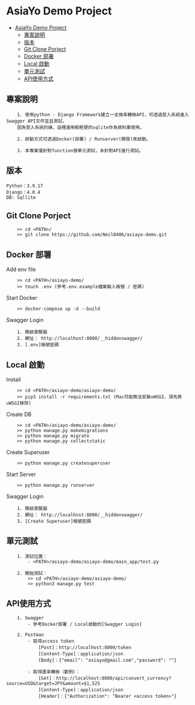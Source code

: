 # AsiaYo Demo Project
- [AsiaYo Demo Project](#asiayo-demo-project)
  - [專案說明](#專案說明)
  - [版本](#版本)
  - [Git Clone Porject](#git-clone-porject)
  - [Docker 部署](#docker-部署)
  - [Local 啟動](#local-啟動)
  - [單元測試](#單元測試)
  - [API使用方式](#api使用方式)
  
## 專案說明
```
    1. 使用python - Django Framework建立一支換率轉換API，可透過登入系統進入Swagger API文件並且測試，
    因為登入系統的緣，這裡選用較輕便的sqlite作為資料庫使用。

    2. 啟動方式可透過Docker(部署) / Runserver(開發)來啟動。

    3. 本專案僅針對function做單元測試，未針對API進行測試。
```

## 版本
```
Python：3.9.17
Django：4.0.4
DB: Sqllite
```

## Git Clone Porject
```
    >> cd <PATH>/
    >> git clone https://github.com/Neil0406/asiayo-demo.git
```

## Docker 部署
Add env file
```
    >> cd <PATH>/asiayo-demo/
    >> touch .env (參考.env.example檔案輸入帳號 / 密碼)
```
Start Docker
```
    >> docker-compose up -d --build
```
Swagger Login
```
    1. 開啟瀏覽器
    2. 網址： http://localhost:8000/__hiddenswagger/
    3. [.env]帳號密碼
```

## Local 啟動
Install 
```
    >> cd <PATH>/asiayo-demo/asiayo-demo/
    >> pip3 install -r requirements.txt (Mac可能無法安裝uWSGI，須先將uWSGI移除)
```
Create DB
```
    >> cd <PATH>/asiayo-demo/asiayo-demo/
    >> python manage.py makemigrations 
    >> python manage.py migrate
    >> python manage.py collectstatic
```
Create Superuser
```
    >> python manage.py createsuperuser
```

Start Server
```
    >> python manage.py runserver
```

Swagger Login
```
    1. 開啟瀏覽器
    2. 網址： http://localhost:8000/__hiddenswagger/
    3. [Create Superuser]帳號密碼
```

## 單元測試
```
    1. 測試位置：
        - <PATH>/asiayo-demo/asiayo-demo/main_app/test.py

    2. 開始測試：
        >> cd <PATH>/asiayo-demo/asiayo-demo/
        >> python3 manage.py test
```

## API使用方式
```
    1. Swagger 
        - 參考Docker部署 / Local啟動的[Swagger Login]

    2. Postman 
        - 取得access token 
            [Post]：http://localhost:8000/token
            [Content-Type]：application/json
            [Body]：{"email": "asiayo@gmail.com","password": ""}

        - 取得匯率轉換（範例）：
            [Get]：http://localhost:8000/api/convert_currency?source=USD&target=JPY&amount=$1,525
            [Content-Type]：application/json
            [Header]：{"Authorization": "Bearer <access token>"}
```


